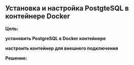 ## Установка и настройка PostgteSQL в контейнере Docker

**Цель:**

**установить PostgreSQL в Docker контейнере**

**настроить контейнер для внешнего подключения**

**Решение:**
